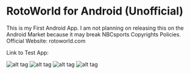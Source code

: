 # RotoWorld for Android (Unofficial)

This is my First Android App. I am not planning on releasing this on the Android Market because it may break NBCsports Copyrights Policies. Official Website: rotoworld.com

Link to Test App: 

![alt tag](http://i.imgur.com/hnJN9vE.png)
![alt tag](http://i.imgur.com/4aPaQRL.png)
![alt tag](http://i.imgur.com/cGPC03m.png)
![alt tag](http://i.imgur.com/5JP7B0f.png)
